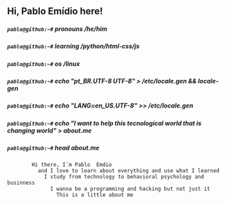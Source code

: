 ## Hi, Pablo Emídio here!


##### `pablo@github:~#` _pronouns /he/him_

##### `pablo@github:~#` _learning /python/html-css/js_

##### `pablo@github:~#` _os /linux_

##### `pablo@github:~#` _echo "pt_BR.UTF-8 UTF-8" > /etc/locale.gen && locale-gen_

##### `pablo@github:~#` _echo "LANG=en_US.UTF-8" >> /etc/locale.gen_

##### `pablo@github:~#` _echo "I want to help this tecnological world that is changing world" > about.me_
##### `pablo@github:~#` _head about.me_



            Hi there, I´m Pablo  Emdio
              and I love to learn about everything and use what I learned
                I study from technology to behavioral psychology and businness
                  I wanna be a programming and hacking but not just it
                    This is a little about me
                  


<!--
```
- I´m Pablo Emídio
- Prounouns: He | Him
- Learning: Python | Js | Hacking
- OS: Linux
- Want: help this technological world that is changing the world
```

**PabloEmidio/PabloEmidio** is a ✨ _special_ ✨ repository because its `README.md` (this file) appears on your GitHub profile.

Here are some ideas to get you started:

- 🔭 I’m currently working on ...
- 🌱 I’m currently learning ...
- 👯 I’m looking to collaborate on ...
- 🤔 I’m looking for help with ...
- 💬 Ask me about ...
- 📫 How to reach me: ...
- 😄 Pronouns: ...
- ⚡ Fun fact: ...
-->
